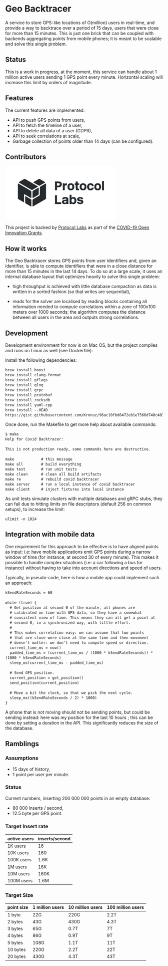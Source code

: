 # Geo Backtracer

A service to store GPS-like locations of O(million) users in
real-time, and provide a way to backtrace over a period of 15 days,
users that were close for more than 15 minutes. This is just one brick
that can be coupled with backends aggregating points from mobile
phones; it is meant to be scalable and solve this single problem.

## Status

This is a work in progress, at the moment, this service can handle
about 1 million active users sending 1 GPS point every minute.
Horizontal scaling will increase this limit by orders of magnitude.

## Features

The current features are implemented:

- API to push GPS points from users,
- API to fetch the timeline of a user,
- API to delete all data of a user (GDPR),
- API to seek correlations at scale,
- Garbage collection of points older than 14 days (can be configured).

## Contributors

![Protocol Labs](https://github.com/aimxhaisse/geo-backtracer/raw/master/assets/protocol-labs.png "Protocol Labs Logo")

This project is backed by [Protocol Labs](https://protocol.ai) as part
of the [COVID-19 Open Innovation Grants](https://research.protocol.ai/posts/202003-covid-grants/).

## How it works

The Geo Backtracer stores GPS points from user identifiers and, given
an identifier, is able to compute identifiers that were in a close
distance for more than 15 minutes in the last 14 days. To do so at a
large scale, it uses an internal database layout that optimizes
heavily to solve this single problem:

- high throughput is achieved with little database compaction as data
is written in a sorted fashion (so that writes are sequential),

- reads for the solver are localised by reading blocks containing all
information needed to compute correlations within a zone of 100x100
meters over 1000 seconds; the algorithm computes the distance between
all users in the area and outputs strong correlations.

## Development

Development environment for now is on Mac OS, but the project compiles
and runs on Linux as well (see Dockerfile):

Install the following dependencies:

    brew install boost
    brew install clang-format
    brew install gflags
    brew install glog
    brew install grpc
    brew install protobuf
    brew install rocksdb
    brew install yaml-cpp
    brew install --HEAD https://gist.githubusercontent.com/Kronuz/96ac10fbd8472eb1e7566d740c4034f8/raw/gtest.rb

Once done, run the Makefile to get more help about available commands:

    $ make
    Help for Covid Backtracer:

    This is not production ready, some commands here are destructive.

    make            # this message
    make all        # build everything
    make test       # run unit tests
    make clean      # clean all build artifacts
    make re         # rebuild covid backtracer
    make server     # run a local instance of covid backtracer
    make client     # inject fixtures into local instance

As unit tests simulate clusters with multiple databases and gRPC
stubs, they can fail due to hitting limits on file descriptors
(default 256 on common setups), to increase the limit:

    ulimit -n 1024

## Integration with mobile data

One requirement for this approach to be effective is to have aligned
points as input: i.e: have mobile applications emit GPS points during
a narrow window of time (for instance, at second 30 of every minute).
This makes it possible to handle complex situations (i.e: a car
following a bus for instance) without having to take into account
directions and speed of users.

Typically, in pseudo-code, here is how a mobile app could implement
such an approach:

    kSendRateSeconds = 60

    while (true) {
	  # Get position at second 0 of the minute, all phones are
	  # calibrated on time with GPS data, so they have a somewhat
	  # consistent view of time. This means they can all get a point at
	  # second 0, in a synchronized way, with little effort.
	  #
	  # This makes correlation easy: we can assume that two points
	  # that are close were close at the same time and then movement
	  # doesn't matter: we don't need to compute speed or direction.
	  current_time_ms = now()
	  padded_time_ms = (current_time_ms / (1000 * kSendRateSeconds)) * (1000 * kSendRateSeconds)
	  sleep_ms(current_time_ms - padded_time_ms)

	  # Send GPS position.
	  current_position = get_position()
	  send_position(current_position)

	  # Move a bit the clock, so that we pick the next cycle.
	  sleep_ms((kSendRateSeconds / 2) * 1000)
    }

A phone that is not moving should not be sending points, but could be
sending instead: here was my position for the last 10 hours ; this can
be done by setting a duration in the API. This significantly reduces
the size of the database.

## Ramblings

### Assumptions

   - 15 days of history,
   - 1 point per user per minute.

### Status

Current numbers, inserting 200 000 000 points in an empty database:

   - 80 000 inserts / second,
   - 12.5 byte per GPS point.

### Target Insert rate

| active users | inserts/second |
|--------------|----------------|
| 1K users     | 16             |
| 10K users    | 160            |
| 100K users   | 1.6K           |
| 1M users     | 16K            |
| 10M users    | 160K           |
| 100M users   | 1.6M           |

### Target Size

| point size | 1 million users | 10 million users | 100 million users |
|------------|-----------------|------------------|-------------------|
| 1 byte     | 22G             | 220G             | 2.2T              |
| 2 bytes    | 43G             | 430G             | 4.3T              |
| 3 bytes    | 65G             | 0.7T             | 7T                |
| 4 bytes    | 86G             | 0.9T             | 9T                |
| 5 bytes    | 108G            | 1.1T             | 11T               |
| 10 bytes   | 220G            | 2.2T             | 22T               |
| 20 bytes   | 430G            | 4.3T             | 43T               |

